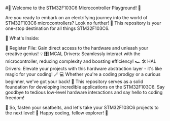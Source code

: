 #🚀 Welcome to the STM32F103C6 Microcontroller Playground! 🚀

Are you ready to embark on an electrifying journey into the world of STM32F103C6 microcontrollers? Look no further! 🌟 This repository is your one-stop destination for all things STM32F103C6.

🧰 What's Inside:

📝 Register File: Gain direct access to the hardware and unleash your creative genius! 💡
🎛️ MCAL Drivers: Seamlessly interact with the microcontroller, reducing complexity and boosting efficiency! 🏎️
🛠️ HAL Drivers: Elevate your projects with this hardware abstraction layer - it's like magic for your coding! 🪄
💻 Whether you're a coding prodigy or a curious beginner, we've got your back! 💪 This repository serves as a solid foundation for developing incredible applications on the STM32F103C6. Say goodbye to tedious low-level hardware interactions and say hello to coding freedom!

🚀 So, fasten your seatbelts, and let's take your STM32F103C6 projects to the next level! 🚀 Happy coding, fellow explorer! 🎉
